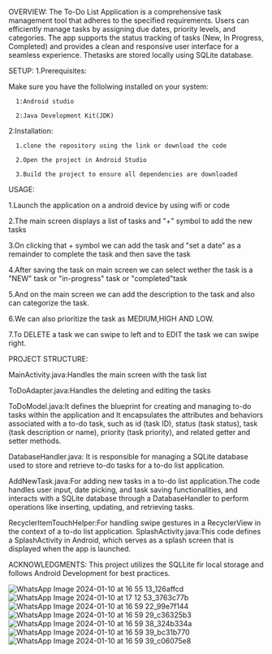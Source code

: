 OVERVIEW:
The To-Do List Application is a comprehensive task management tool that adheres to the specified requirements.
Users can efficiently manage tasks by assigning due dates, priority levels, and categories. 
The app supports the status tracking of tasks (New, In Progress, Completed) and provides a clean and responsive user interface for a seamless experience.
Thetasks are stored locally using SQLite database.

SETUP:
1.Prerequisites:

  Make sure you have the follolwing installed on your system:
  
      1:Android studio
      
      2:Java Development Kit(JDK)
      
2:Installation:

      1.clone the repository using the link or download the code
    
      2.Open the project in Android Studio
      
      3.Build the project to ensure all dependencies are downloaded

USAGE:

   1.Launch the application on a android device by using wifi or code
   
   2.The main screen displays a list of tasks and "+" symbol to add the new tasks
   
   3.On clicking that + symbol we can add the task and "set a date" as a remainder to complete the task and then save the task
   
   4.After saving the task on main screen we can select wether the task is a "NEW" task or "in-progress" task or "completed"task
   
   5.And on the main screen we can add the description to the task and also can categorize the task.
   
   6.We can also prioritize the task as MEDIUM,HIGH AND LOW.
   
   7.To DELETE a task we can swipe to left and to EDIT the task we can swipe right.
   
PROJECT STRUCTURE:

MainActivity.java:Handles the main screen with the task list

ToDoAdapter.java:Handles the deleting and editing the tasks

ToDoModel.java:It defines the blueprint for creating and managing to-do tasks within the application and  It encapsulates the attributes and behaviors associated with a to-do task, such as id (task ID), status (task status), task (task description or name), priority (task priority), and related getter and setter methods.

DatabaseHandler.java: It is responsible for managing a SQLite database used to store and retrieve to-do tasks for a to-do list application.

AddNewTask.java:For adding new tasks in a to-do list application.The code handles user input, date picking, and task saving functionalities, and interacts with a SQLite database through a DatabaseHandler to perform operations like inserting, updating, and retrieving tasks. 

RecyclerItemTouchHelper:For handling swipe gestures in a RecyclerView in the context of a to-do list application. 
SplashActivity.java:This code defines a SplashActivity in Android, which serves as a splash screen that is displayed when the app is launched. 

ACKNOWLEDGMENTS:
This project utilizes the SQLLite fir local storage and follows Android Development for best practices.


![WhatsApp Image 2024-01-10 at 16 55 13_126affcd](https://github.com/gollagayatri/todo_list/assets/95433356/55c54f19-272a-4ce4-9b92-ee036e1a4743)
![WhatsApp Image 2024-01-10 at 17 12 53_3763c77b](https://github.com/gollagayatri/todo_list/assets/95433356/309732ee-1e0a-4e3f-90e2-b16121b6c944)
![WhatsApp Image 2024-01-10 at 16 59 22_99e7f144](https://github.com/gollagayatri/todo_list/assets/95433356/5b494962-4a75-4f92-888d-ce160b3493a2)
![WhatsApp Image 2024-01-10 at 16 59 29_c36325b3](https://github.com/gollagayatri/todo_list/assets/95433356/7b3fb775-49ac-469d-8381-a3a45eb1dae0)
![WhatsApp Image 2024-01-10 at 16 59 38_324b334a](https://github.com/gollagayatri/todo_list/assets/95433356/c529b595-34f7-4214-9857-f6865351e832)
![WhatsApp Image 2024-01-10 at 16 59 39_bc31b770](https://github.com/gollagayatri/todo_list/assets/95433356/834296fd-ab91-4c63-8336-776b2c1eb54c)
![WhatsApp Image 2024-01-10 at 16 59 39_c06075e8](https://github.com/gollagayatri/todo_list/assets/95433356/b022d2e3-1133-4d38-901a-bc1d3d281507)

